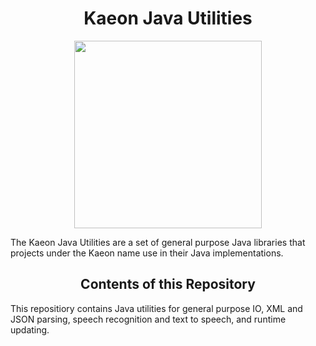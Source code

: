 <h1 align="center">Kaeon Java Utilities</h1>

<p align="center">
	<img src="https://png.icons8.com/color/1600/java-coffee-cup-logo.png" width="300px" height="300px"/>
</p>

The Kaeon Java Utilities are a set of general purpose Java libraries that projects under the Kaeon name use in their Java implementations.

<h2 align="center">Contents of this Repository</h2>

This repositiory contains Java utilities for general purpose IO, XML and JSON parsing, speech recognition and text to speech, and runtime updating.